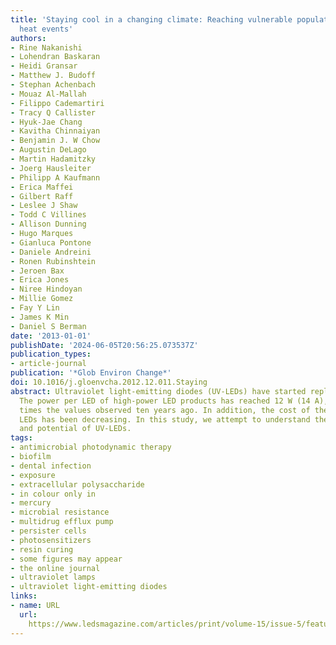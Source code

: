 ```yaml
---
title: 'Staying cool in a changing climate: Reaching vulnerable populations during
  heat events'
authors:
- Rine Nakanishi
- Lohendran Baskaran
- Heidi Gransar
- Matthew J. Budoff
- Stephan Achenbach
- Mouaz Al-Mallah
- Filippo Cademartiri
- Tracy Q Callister
- Hyuk-Jae Chang
- Kavitha Chinnaiyan
- Benjamin J. W Chow
- Augustin DeLago
- Martin Hadamitzky
- Joerg Hausleiter
- Philipp A Kaufmann
- Erica Maffei
- Gilbert Raff
- Leslee J Shaw
- Todd C Villines
- Allison Dunning
- Hugo Marques
- Gianluca Pontone
- Daniele Andreini
- Ronen Rubinshtein
- Jeroen Bax
- Erica Jones
- Niree Hindoyan
- Millie Gomez
- Fay Y Lin
- James K Min
- Daniel S Berman
date: '2013-01-01'
publishDate: '2024-06-05T20:56:25.073537Z'
publication_types:
- article-journal
publication: '*Glob Environ Change*'
doi: 10.1016/j.gloenvcha.2012.12.011.Staying
abstract: Ultraviolet light-emitting diodes (UV-LEDs) have started replacing UV lamps.
  The power per LED of high-power LED products has reached 12 W (14 A), which is 100
  times the values observed ten years ago. In addition, the cost of these high-power
  LEDs has been decreasing. In this study, we attempt to understand the technologies
  and potential of UV-LEDs.
tags:
- antimicrobial photodynamic therapy
- biofilm
- dental infection
- exposure
- extracellular polysaccharide
- in colour only in
- mercury
- microbial resistance
- multidrug efflux pump
- persister cells
- photosensitizers
- resin curing
- some figures may appear
- the online journal
- ultraviolet lamps
- ultraviolet light-emitting diodes
links:
- name: URL
  url: 
    https://www.ledsmagazine.com/articles/print/volume-15/issue-5/features/developer-forum/reconsider-uv-c-led-lifetime-for-disinfection-based-on-development-decisions.html%0Ahttp://dx.doi.org/10.1371/journal.pone.0202275%0Ahttp://stacks.iop.org/1882-0786/10/
---
```

